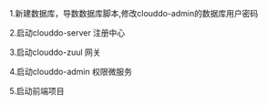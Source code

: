 1.新建数据库，导数数据库脚本,修改clouddo-admin的数据库用户密码

2.启动clouddo-server 注册中心

3.启动clouddo-zuul 网关

4.启动clouddo-admin 权限微服务

5.启动前端项目